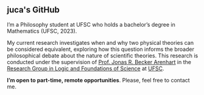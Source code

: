 ## juca's GitHub

I’m a Philosophy student at UFSC who holds a bachelor’s degree in Mathematics (UFSC, 2023).

My current research investigates when and why two physical theories can be considered equivalent, exploring how this question informs the broader philosophical debate about the nature of scientific theories. This research is conducted under the supervision of [Prof. Jonas R. Becker Arenhart](https://scholar.google.com/citations?user=INalU8cAAAAJ&hl=pt-BR) in the [Research Group in Logic and Foundations of Science](https://sites.google.com/view/logicandfoundationsofscience/home?authuser=0) at [UFSC](https://ufsc.br/).

**I’m open to part-time, remote opportunities**. Please, feel free to contact me.
